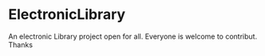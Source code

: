 # ElectronicLibrary
An electronic Library project open for all.
Everyone is welcome to contribut. Thanks
